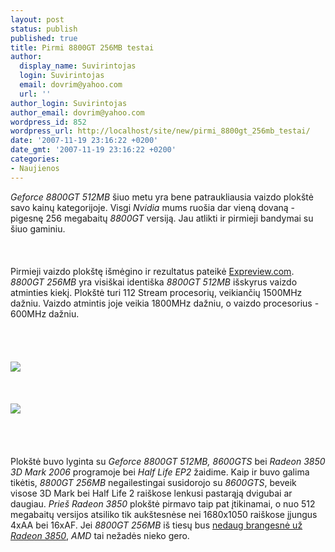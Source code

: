 ```yaml
---
layout: post
status: publish
published: true
title: Pirmi 8800GT 256MB testai
author:
  display_name: Suvirintojas
  login: Suvirintojas
  email: dovrim@yahoo.com
  url: ''
author_login: Suvirintojas
author_email: dovrim@yahoo.com
wordpress_id: 852
wordpress_url: http://localhost/site/new/pirmi_8800gt_256mb_testai/
date: '2007-11-19 23:16:22 +0200'
date_gmt: '2007-11-19 23:16:22 +0200'
categories:
- Naujienos
---
```

<p><i>Geforce 8800GT 512MB</i> šiuo metu yra bene patraukliausia vaizdo plokštė savo kainų kategorijoje. Visgi <i>Nvidia</i> mums ruošia dar vieną dovaną - pigesnę 256 megabaitų <i>8800GT</i> versiją. Jau atlikti ir pirmieji bandymai su šiuo gaminiu.<br />
<br><br />
<br>Pirmieji vaizdo plokštę išmėgino ir rezultatus pateikė <a class="ns" href="http://www.expreview.com/news/hard/2007-11-19/1195454030d6980.html">Expreview.com</a>. <i>8800GT 256MB</i> yra visiškai identiška <i>8800GT 512MB</i> išskyrus vaizdo atminties kiekį. Plokštė turi 112 Stream procesorių, veikiančių 1500MHz dažniu. Vaizdo atmintis joje veikia 1800MHz dažniu, o vaizdo procesorius - 600MHz dažniu.<br />
<br><br />
<br><br><img src="http://img220.imageshack.us/img220/8241/score02yj5.png"><br><br />
<br><br><img src="http://img220.imageshack.us/img220/2773/score03vc5.png"><br><br />
<br><br />
<br>Plokštė buvo lyginta su <i>Geforce 8800GT 512MB, 8600GTS</i> bei <i>Radeon 3850 3D Mark 2006</i> programoje bei <i>Half Life EP2</i> žaidime. Kaip ir buvo galima tikėtis, <i>8800GT 256MB</i> negailestingai susidorojo su <i>8600GTS</i>, beveik visose 3D Mark bei Half Life 2 raiškose lenkusi pastarąją dvigubai ar daugiau. <i>Prieš Radeon 3850</i> plokštė pirmavo taip pat įtikinamai, o nuo 512 megabaitų versijos atsiliko tik aukštesnėse nei 1680x1050 raiškose įjungus 4xAA bei 16xAF. Jei <i>8800GT 256MB</i> iš tiesų bus <a class="ns" href="http://www.technews.lt/index.php?id=Kas&Id=519">nedaug brangesnė už <i>Radeon 3850</i></a>, <i>AMD</i> tai nežadės nieko gero.</p>
